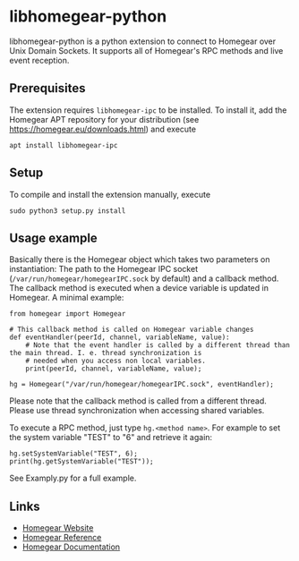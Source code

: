 libhomegear-python
==================

libhomegear-python is a python extension to connect to Homegear over Unix Domain Sockets. It supports all of Homegear's RPC methods and live event reception.

## Prerequisites

The extension requires `libhomegear-ipc` to be installed. To install it, add the Homegear APT repository for your distribution (see https://homegear.eu/downloads.html) and execute

```
apt install libhomegear-ipc
```

## Setup

To compile and install the extension manually, execute

```
sudo python3 setup.py install
```

## Usage example

Basically there is the Homegear object which takes two parameters on instantiation: The path to the Homegear IPC socket (`/var/run/homegear/homegearIPC.sock` by default) and a callback method. The callback method is executed when a device variable is updated in Homegear. A minimal example:

```
from homegear import Homegear

# This callback method is called on Homegear variable changes
def eventHandler(peerId, channel, variableName, value):
	# Note that the event handler is called by a different thread than the main thread. I. e. thread synchronization is
	# needed when you access non local variables.
	print(peerId, channel, variableName, value);

hg = Homegear("/var/run/homegear/homegearIPC.sock", eventHandler);
```

Please note that the callback method is called from a different thread. Please use thread synchronization when accessing shared variables.

To execute a RPC method, just type `hg.<method name>`. For example to set the system variable "TEST" to "6" and retrieve it again:

```
hg.setSystemVariable("TEST", 6);
print(hg.getSystemVariable("TEST"));
```

See Examply.py for a full example.

## Links

* [Homegear Website](https://homegear.eu)
* [Homegear Reference](https://ref.homegear.eu)
* [Homegear Documentation](https://doc.homegear.eu)